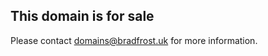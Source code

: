 ## This domain is for sale

Please contact <a href="domains@bradfrost.uk">domains@bradfrost.uk</a>  for more information.
